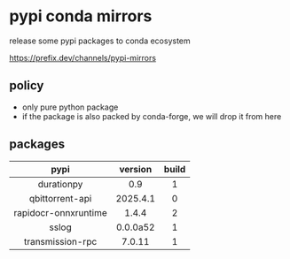# pypi conda mirrors

release some pypi packages to conda ecosystem

<https://prefix.dev/channels/pypi-mirrors>

## policy

- only pure python package
- if the package is also packed by conda-forge, we will drop it from here

## packages
| pypi | version | build |
|:----:|:-------:|:-----:|
| durationpy | 0.9 | 1 |
| qbittorrent-api | 2025.4.1 | 0 |
| rapidocr-onnxruntime | 1.4.4 | 2 |
| sslog | 0.0.0a52 | 1 |
| transmission-rpc | 7.0.11 | 1 |
